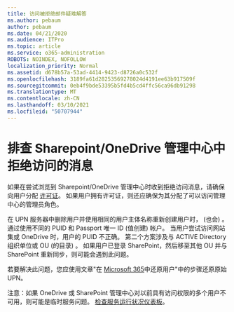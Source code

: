 ```yaml
---
title: 访问被拒绝邮件疑难解答
ms.author: pebaum
author: pebaum
ms.date: 04/21/2020
ms.audience: ITPro
ms.topic: article
ms.service: o365-administration
ROBOTS: NOINDEX, NOFOLLOW
localization_priority: Normal
ms.assetid: d678b57a-53ad-4414-9423-d8726a0c532f
ms.openlocfilehash: 3189fa61d28253569278024d4191ee63b917509f
ms.sourcegitcommit: 0eb4f9bde53395b5fd4b5cd4ffc56ca96db91298
ms.translationtype: MT
ms.contentlocale: zh-CN
ms.lasthandoff: 03/10/2021
ms.locfileid: "50707944"
---
```

# <a name="troubleshoot-access-denied-messages-in-sharepointonedrive-admin-center"></a>排查 Sharepoint/OneDrive 管理中心中拒绝访问的消息

如果在尝试浏览到 Sharepoint/OneDrive 管理中心时收到拒绝访问消息，请确保向用户分配 [许可证](https://docs.microsoft.com/microsoft-365/admin/add-users/add-users)。 如果用户拥有许可证，则还应确保为其分配了可以访问管理中心的管理员[](https://docs.microsoft.com/microsoft-365/admin/add-users/about-admin-roles)角色。

在 UPN 服务器中删除用户并使用相同的用户主体名称重新创建用户时， (也会) 。 通过使用不同的 PUID 和 Passport 唯一 ID (值创建) 帐户。 当用户尝试访问网站集或 OneDrive 时，用户的 PUID 不正确。 第二个方案涉及与 ACTIVE Directory 组织单位或 OU (的目录) 。 如果用户已登录 SharePoint，然后移至其他 OU 并与 SharePoint 重新同步，则可能会遇到此问题。

若要解决此问题，您应使用文章"在 [Microsoft 365](https://docs.microsoft.com/microsoft-365/admin/add-users/restore-user)中还原用户"中的步骤还原原始 UPN。

注意：如果 OneDrive 或 SharePoint 管理中心对以前具有访问权限的多个用户不可用，则可能是临时服务问题。  [检查服务运行状况仪表板](https://portal.office.com/adminportal/home#/servicehealth)。


